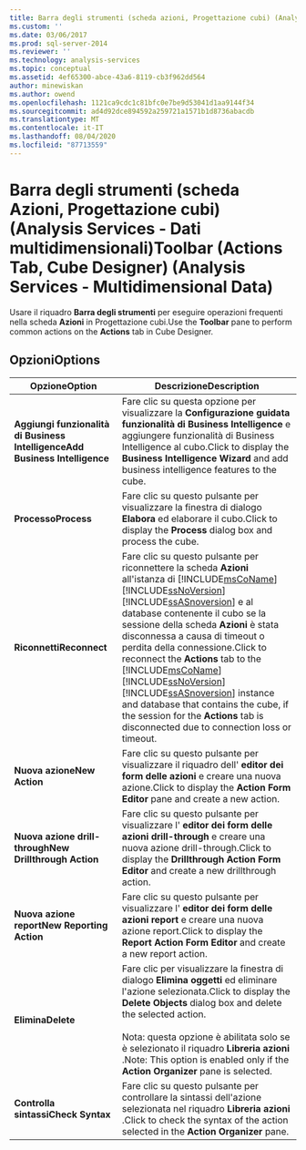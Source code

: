 ```yaml
---
title: Barra degli strumenti (scheda azioni, Progettazione cubi) (Analysis Services-Dati multidimensionali) | Microsoft Docs
ms.custom: ''
ms.date: 03/06/2017
ms.prod: sql-server-2014
ms.reviewer: ''
ms.technology: analysis-services
ms.topic: conceptual
ms.assetid: 4ef65300-abce-43a6-8119-cb3f962dd564
author: minewiskan
ms.author: owend
ms.openlocfilehash: 1121ca9cdc1c81bfc0e7be9d53041d1aa9144f34
ms.sourcegitcommit: ad4d92dce894592a259721a1571b1d8736abacdb
ms.translationtype: MT
ms.contentlocale: it-IT
ms.lasthandoff: 08/04/2020
ms.locfileid: "87713559"
---
```

# <a name="toolbar-actions-tab-cube-designer-analysis-services---multidimensional-data"></a><span data-ttu-id="caa31-102">Barra degli strumenti (scheda Azioni, Progettazione cubi) (Analysis Services - Dati multidimensionali)</span><span class="sxs-lookup"><span data-stu-id="caa31-102">Toolbar (Actions Tab, Cube Designer) (Analysis Services - Multidimensional Data)</span></span>
  <span data-ttu-id="caa31-103">Usare il riquadro **Barra degli strumenti** per eseguire operazioni frequenti nella scheda **Azioni** in Progettazione cubi.</span><span class="sxs-lookup"><span data-stu-id="caa31-103">Use the **Toolbar** pane to perform common actions on the **Actions** tab in Cube Designer.</span></span>  
  
## <a name="options"></a><span data-ttu-id="caa31-104">Opzioni</span><span class="sxs-lookup"><span data-stu-id="caa31-104">Options</span></span>  
  
|<span data-ttu-id="caa31-105">Opzione</span><span class="sxs-lookup"><span data-stu-id="caa31-105">Option</span></span>|<span data-ttu-id="caa31-106">Descrizione</span><span class="sxs-lookup"><span data-stu-id="caa31-106">Description</span></span>|  
|------------|-----------------|  
|<span data-ttu-id="caa31-107">**Aggiungi funzionalità di Business Intelligence**</span><span class="sxs-lookup"><span data-stu-id="caa31-107">**Add Business Intelligence**</span></span>|<span data-ttu-id="caa31-108">Fare clic su questa opzione per visualizzare la **Configurazione guidata funzionalità di Business Intelligence** e aggiungere funzionalità di Business Intelligence al cubo.</span><span class="sxs-lookup"><span data-stu-id="caa31-108">Click to display the **Business Intelligence Wizard** and add business intelligence features to the cube.</span></span>|  
|<span data-ttu-id="caa31-109">**Processo**</span><span class="sxs-lookup"><span data-stu-id="caa31-109">**Process**</span></span>|<span data-ttu-id="caa31-110">Fare clic su questo pulsante per visualizzare la finestra di dialogo **Elabora** ed elaborare il cubo.</span><span class="sxs-lookup"><span data-stu-id="caa31-110">Click to display the **Process** dialog box and process the cube.</span></span>|  
|<span data-ttu-id="caa31-111">**Riconnetti**</span><span class="sxs-lookup"><span data-stu-id="caa31-111">**Reconnect**</span></span>|<span data-ttu-id="caa31-112">Fare clic su questo pulsante per riconnettere la scheda **Azioni** all'istanza di [!INCLUDE[msCoName](../includes/msconame-md.md)] [!INCLUDE[ssNoVersion](../includes/ssnoversion-md.md)] [!INCLUDE[ssASnoversion](../includes/ssasnoversion-md.md)] e al database contenente il cubo se la sessione della scheda **Azioni** è stata disconnessa a causa di timeout o perdita della connessione.</span><span class="sxs-lookup"><span data-stu-id="caa31-112">Click to reconnect the **Actions** tab to the [!INCLUDE[msCoName](../includes/msconame-md.md)] [!INCLUDE[ssNoVersion](../includes/ssnoversion-md.md)] [!INCLUDE[ssASnoversion](../includes/ssasnoversion-md.md)] instance and database that contains the cube, if the session for the **Actions** tab is disconnected due to connection loss or timeout.</span></span>|  
|<span data-ttu-id="caa31-113">**Nuova azione**</span><span class="sxs-lookup"><span data-stu-id="caa31-113">**New Action**</span></span>|<span data-ttu-id="caa31-114">Fare clic su questo pulsante per visualizzare il riquadro dell' **editor dei form delle azioni** e creare una nuova azione.</span><span class="sxs-lookup"><span data-stu-id="caa31-114">Click to display the **Action Form Editor** pane and create a new action.</span></span>|  
|<span data-ttu-id="caa31-115">**Nuova azione drill-through**</span><span class="sxs-lookup"><span data-stu-id="caa31-115">**New Drillthrough Action**</span></span>|<span data-ttu-id="caa31-116">Fare clic su questo pulsante per visualizzare l' **editor dei form delle azioni drill-through** e creare una nuova azione drill-through.</span><span class="sxs-lookup"><span data-stu-id="caa31-116">Click to display the **Drillthrough Action Form Editor** and create a new drillthrough action.</span></span>|  
|<span data-ttu-id="caa31-117">**Nuova azione report**</span><span class="sxs-lookup"><span data-stu-id="caa31-117">**New Reporting Action**</span></span>|<span data-ttu-id="caa31-118">Fare clic su questo pulsante per visualizzare l' **editor dei form delle azioni report** e creare una nuova azione report.</span><span class="sxs-lookup"><span data-stu-id="caa31-118">Click to display the **Report Action Form Editor** and create a new report action.</span></span>|  
|<span data-ttu-id="caa31-119">**Elimina**</span><span class="sxs-lookup"><span data-stu-id="caa31-119">**Delete**</span></span>|<span data-ttu-id="caa31-120">Fare clic per visualizzare la finestra di dialogo **Elimina oggetti** ed eliminare l'azione selezionata.</span><span class="sxs-lookup"><span data-stu-id="caa31-120">Click to display the **Delete Objects** dialog box and delete the selected action.</span></span><br /><br /> <span data-ttu-id="caa31-121">Nota: questa opzione è abilitata solo se è selezionato il riquadro **Libreria azioni** .</span><span class="sxs-lookup"><span data-stu-id="caa31-121">Note: This option is enabled only if the **Action Organizer** pane is selected.</span></span>|  
|<span data-ttu-id="caa31-122">**Controlla sintassi**</span><span class="sxs-lookup"><span data-stu-id="caa31-122">**Check Syntax**</span></span>|<span data-ttu-id="caa31-123">Fare clic su questo pulsante per controllare la sintassi dell'azione selezionata nel riquadro **Libreria azioni** .</span><span class="sxs-lookup"><span data-stu-id="caa31-123">Click to check the syntax of the action selected in the **Action Organizer** pane.</span></span>|  
  
  

